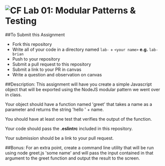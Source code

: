 ![CF](https://camo.githubusercontent.com/70edab54bba80edb7493cad3135e9606781cbb6b/687474703a2f2f692e696d6775722e636f6d2f377635415363382e706e67) Lab 01: Modular Patterns & Testing
===

##To Submit this Assignment
  * Fork this repository
  * Write all of your code in a directory named `lab-` + `<your name>` **e.g.** `lab-brian`
  * Push to your repository
  * Submit a pull request to this repository
  * Submit a link to your PR in canvas
  * Write a question and observation on canvas

##Description:
This assignment will have you create a simple Javascript object that will be exported using the NodeJS modular pattern we went over in class.

Your object should have a function named 'greet' that takes a name as a parameter and returns the string 'hello ' + name.  

You should have at least one test that verifies the output of the function.  

Your code should pass the **.eslintrc** included in this repository.  

Your submission should be a link to your pull request.  

##Bonus:
For an extra point, create a command line utility that will be run using node greet.js 'some name' and will pass the input contained in that argument to the greet function and output the result to the screen.
